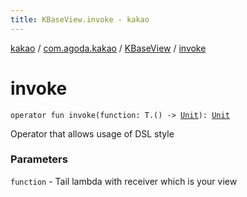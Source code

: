 ```yaml
---
title: KBaseView.invoke - kakao
---
```


[kakao](../../index.html) / [com.agoda.kakao](../index.html) / [KBaseView](index.html) / [invoke](.)

# invoke

`operator fun invoke(function: T.() -> `[`Unit`](https://kotlinlang.org/api/latest/jvm/stdlib/kotlin/-unit/index.html)`): `[`Unit`](https://kotlinlang.org/api/latest/jvm/stdlib/kotlin/-unit/index.html)

Operator that allows usage of DSL style

### Parameters

`function` - Tail lambda with receiver which is your view
